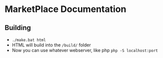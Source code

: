 # MarketPlace Documentation

## Building

+ `./make.bat html`
+ HTML will build into the `/build/` folder
+ Now you can use whatever webserver, like php `php -S localhost:port`